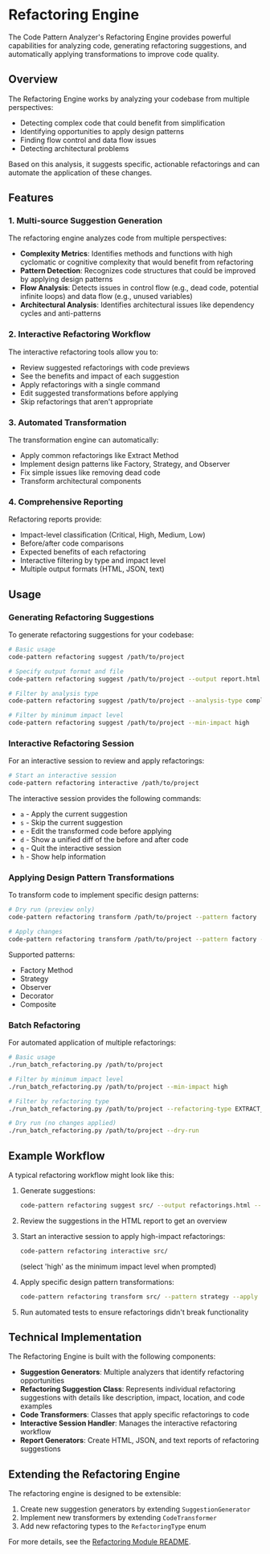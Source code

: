 # Refactoring Engine

The Code Pattern Analyzer's Refactoring Engine provides powerful capabilities for analyzing code, generating refactoring suggestions, and automatically applying transformations to improve code quality.

## Overview

The Refactoring Engine works by analyzing your codebase from multiple perspectives:

- Detecting complex code that could benefit from simplification
- Identifying opportunities to apply design patterns
- Finding flow control and data flow issues
- Detecting architectural problems

Based on this analysis, it suggests specific, actionable refactorings and can automate the application of these changes.

## Features

### 1. Multi-source Suggestion Generation

The refactoring engine analyzes code from multiple perspectives:

- **Complexity Metrics**: Identifies methods and functions with high cyclomatic or cognitive complexity that would benefit from refactoring
- **Pattern Detection**: Recognizes code structures that could be improved by applying design patterns
- **Flow Analysis**: Detects issues in control flow (e.g., dead code, potential infinite loops) and data flow (e.g., unused variables)
- **Architectural Analysis**: Identifies architectural issues like dependency cycles and anti-patterns

### 2. Interactive Refactoring Workflow

The interactive refactoring tools allow you to:

- Review suggested refactorings with code previews
- See the benefits and impact of each suggestion
- Apply refactorings with a single command
- Edit suggested transformations before applying
- Skip refactorings that aren't appropriate

### 3. Automated Transformation

The transformation engine can automatically:

- Apply common refactorings like Extract Method
- Implement design patterns like Factory, Strategy, and Observer
- Fix simple issues like removing dead code
- Transform architectural components

### 4. Comprehensive Reporting

Refactoring reports provide:

- Impact-level classification (Critical, High, Medium, Low)
- Before/after code comparisons
- Expected benefits of each refactoring
- Interactive filtering by type and impact level
- Multiple output formats (HTML, JSON, text)

## Usage

### Generating Refactoring Suggestions

To generate refactoring suggestions for your codebase:

```bash
# Basic usage
code-pattern refactoring suggest /path/to/project

# Specify output format and file
code-pattern refactoring suggest /path/to/project --output report.html --format html

# Filter by analysis type
code-pattern refactoring suggest /path/to/project --analysis-type complexity

# Filter by minimum impact level
code-pattern refactoring suggest /path/to/project --min-impact high
```

### Interactive Refactoring Session

For an interactive session to review and apply refactorings:

```bash
# Start an interactive session
code-pattern refactoring interactive /path/to/project
```

The interactive session provides the following commands:
- `a` - Apply the current suggestion
- `s` - Skip the current suggestion
- `e` - Edit the transformed code before applying
- `d` - Show a unified diff of the before and after code
- `q` - Quit the interactive session
- `h` - Show help information

### Applying Design Pattern Transformations

To transform code to implement specific design patterns:

```bash
# Dry run (preview only)
code-pattern refactoring transform /path/to/project --pattern factory

# Apply changes
code-pattern refactoring transform /path/to/project --pattern factory --apply
```

Supported patterns:
- Factory Method
- Strategy
- Observer
- Decorator
- Composite

### Batch Refactoring

For automated application of multiple refactorings:

```bash
# Basic usage
./run_batch_refactoring.py /path/to/project

# Filter by minimum impact level
./run_batch_refactoring.py /path/to/project --min-impact high

# Filter by refactoring type
./run_batch_refactoring.py /path/to/project --refactoring-type EXTRACT_METHOD

# Dry run (no changes applied)
./run_batch_refactoring.py /path/to/project --dry-run
```

## Example Workflow

A typical refactoring workflow might look like this:

1. Generate suggestions:
   ```bash
   code-pattern refactoring suggest src/ --output refactorings.html --format html
   ```

2. Review the suggestions in the HTML report to get an overview

3. Start an interactive session to apply high-impact refactorings:
   ```bash
   code-pattern refactoring interactive src/ 
   ```
   (select 'high' as the minimum impact level when prompted)

4. Apply specific design pattern transformations:
   ```bash
   code-pattern refactoring transform src/ --pattern strategy --apply
   ```

5. Run automated tests to ensure refactorings didn't break functionality

## Technical Implementation

The Refactoring Engine is built with the following components:

- **Suggestion Generators**: Multiple analyzers that identify refactoring opportunities
- **Refactoring Suggestion Class**: Represents individual refactoring suggestions with details like description, impact, location, and code examples
- **Code Transformers**: Classes that apply specific refactorings to code
- **Interactive Session Handler**: Manages the interactive refactoring workflow
- **Report Generators**: Create HTML, JSON, and text reports of refactoring suggestions

## Extending the Refactoring Engine

The refactoring engine is designed to be extensible:

1. Create new suggestion generators by extending `SuggestionGenerator`
2. Implement new transformers by extending `CodeTransformer`
3. Add new refactoring types to the `RefactoringType` enum

For more details, see the [Refactoring Module README](/src/refactoring/README.md).